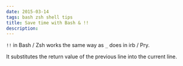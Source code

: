 ```yaml
---
date: 2015-03-14
tags: bash zsh shell tips
title: Save time with Bash & !!
description:
---
```


`!!` in Bash / Zsh works the same way as `_` does in irb / Pry.

It substitutes the return value of the previous line into the current line.
